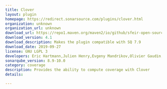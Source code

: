 ```yaml
---
title: Clover
layout: plugin
homepage: https://redirect.sonarsource.com/plugins/clover.html
organization: unknown
organization_url: unknown
download_url: https://repo1.maven.org/maven2/io/github/sfeir-open-source/sonar-clover-plugin/4.1/sonar-clover-plugin-4.1.jar
download_version: 4.1
download_description: Makes the plugin compatible with SQ 7.9
download_date: 2019-09-27
license: GNU LGPL 3
developers: Eric Hartmann,Julien Henry,Evgeny Mandrikov,Olivier Gaudin,Simon Brandhof
sonarqube_version: 8.9-10.0
category: coverage
description: Provides the ability to compute coverage with Clover
details: 

---
```

